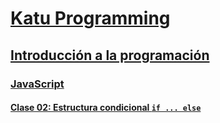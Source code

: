 # [Katu Programming](../../README.md)

## [Introducción a la programación](../../introduccion_programacion)

### [JavaScript](../javascript)

#### [Clase 02: Estructura condicional `if ... else`](./clase_02.md)
